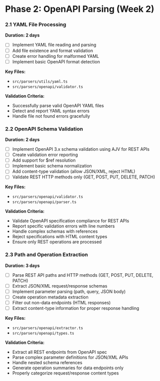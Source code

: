 # Phase 2: OpenAPI Parsing (Week 2)

### 2.1 YAML File Processing

**Duration: 2 days**

- [ ] Implement YAML file reading and parsing
- [ ] Add file existence and format validation
- [ ] Create error handling for malformed YAML
- [ ] Implement basic OpenAPI format detection

**Key Files:**

- `src/parsers/utils/yaml.ts`
- `src/parsers/openapi/validator.ts`

**Validation Criteria:**

- Successfully parse valid OpenAPI YAML files
- Detect and report YAML syntax errors
- Handle file not found errors gracefully

### 2.2 OpenAPI Schema Validation

**Duration: 2 days**

- [ ] Implement OpenAPI 3.x schema validation using AJV for REST APIs
- [ ] Create validation error reporting
- [ ] Add support for $ref resolution
- [ ] Implement basic schema normalization
- [ ] Add content-type validation (allow JSON/XML, reject HTML)
- [ ] Validate REST HTTP methods only (GET, POST, PUT, DELETE, PATCH)

**Key Files:**

- `src/parsers/openapi/validator.ts`
- `src/parsers/openapi/parser.ts`

**Validation Criteria:**

- Validate OpenAPI specification compliance for REST APIs
- Report specific validation errors with line numbers
- Handle complex schemas with references
- Reject specifications with HTML content types
- Ensure only REST operations are processed

### 2.3 Path and Operation Extraction

**Duration: 3 days**

- [ ] Parse REST API paths and HTTP methods (GET, POST, PUT, DELETE, PATCH)
- [ ] Extract JSON/XML request/response schemas
- [ ] Implement parameter parsing (path, query, JSON body)
- [ ] Create operation metadata extraction
- [ ] Filter out non-data endpoints (HTML responses)
- [ ] Extract content-type information for proper response handling

**Key Files:**

- `src/parsers/openapi/extractor.ts`
- `src/parsers/openapi/types.ts`

**Validation Criteria:**

- Extract all REST endpoints from OpenAPI spec
- Parse complex parameter definitions for JSON/XML APIs
- Handle nested schema references
- Generate operation summaries for data endpoints only
- Properly categorize request/response content types
